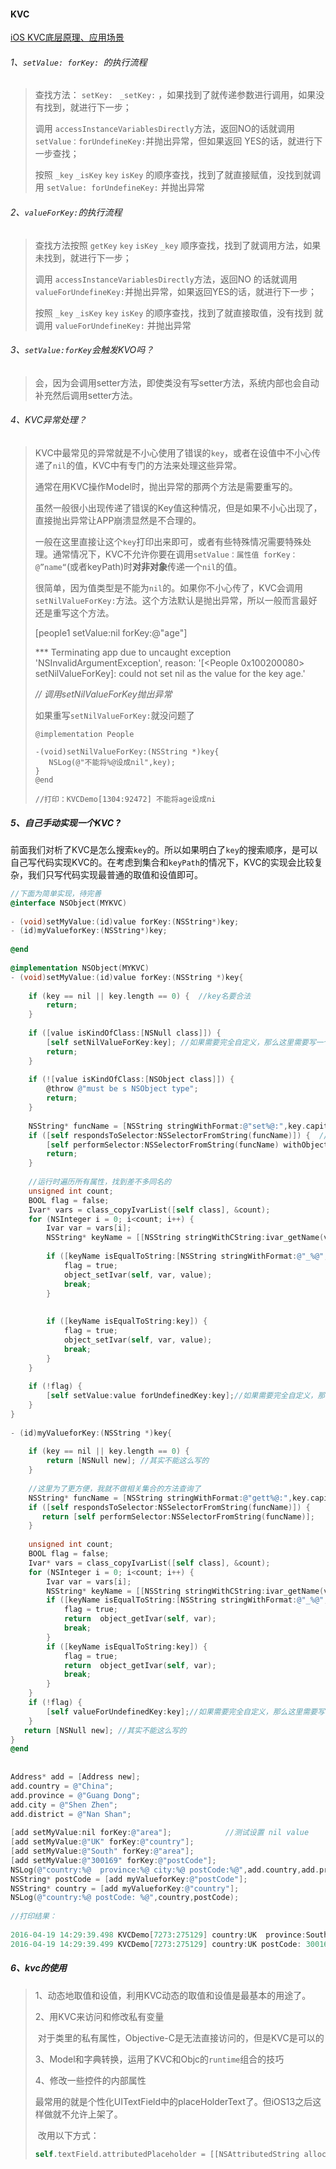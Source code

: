 #### KVC

[iOS KVC底层原理、应用场景](https://blog.csdn.net/qq_27909209/article/details/81106631)



###### 1、`setValue: forKey: `的执行流程

>查找方法： `setKey:`    ` _setKey:` ，如果找到了就传递参数进行调用，如果没有找到，就进行下一步；
>
>调用 `accessInstanceVariablesDirectly`方法，返回NO的话就调用`setValue：forUndefineKey:`并抛出异常，但如果返回 YES的话，就进行下一步查找；
>
>按照 `_key`  `_isKey`  `key`   `isKey` 的顺序查找，找到了就直接赋值，没找到就调用 `setValue: forUndefineKey:` 并抛出异常



###### 2、`valueForKey:`的执行流程

>查找方法按照 `getKey`  `key` `isKey` `_key`  顺序查找，找到了就调用方法，如果未找到，就进行下一步；
>
>调用 `accessInstanceVariablesDirectly`方法，返回NO 的话就调用`valueForUndefineKey:`并抛出异常，如果返回YES的话，就进行下一步；
>
>按照 `_key` `_isKey` `key`  `isKey` 的顺序查找，找到了就直接取值，没有找到 就调用 `valueForUndefineKey:` 并抛出异常



###### 3、`setValue:forKey`会触发KVO吗？

> 会，因为会调用setter方法，即使类没有写setter方法，系统内部也会自动补充然后调用setter方法。



###### 4、KVC异常处理？

>KVC中最常见的异常就是不小心使用了错误的`key`，或者在设值中不小心传递了`nil`的值，KVC中有专门的方法来处理这些异常。
>
>通常在用KVC操作Model时，抛出异常的那两个方法是需要重写的。
>
>虽然一般很小出现传递了错误的Key值这种情况，但是如果不小心出现了，直接抛出异常让APP崩溃显然是不合理的。
>
>一般在这里直接让这个`key`打印出来即可，或者有些特殊情况需要特殊处理。通常情况下，KVC不允许你要在调用`setValue：属性值 forKey：@”name“`(或者keyPath)时**对非对象**传递一个`nil`的值。
>
>很简单，因为值类型是不能为`nil`的。如果你不小心传了，KVC会调用`setNilValueForKey:`方法。这个方法默认是抛出异常，所以一般而言最好还是重写这个方法。
>
>  [people1 setValue:nil forKey:@"age"]
>
>   *** Terminating app due to uncaught exception 'NSInvalidArgumentException', reason: '[<People 0x100200080> setNilValueForKey]: could not set nil as the value for the key age.' 
>
>*// 调用setNilValueForKey抛出异常*
>
>
>
>如果重写`setNilValueForKey:`就没问题了
>
>```
>@implementation People
> 
>-(void)setNilValueForKey:(NSString *)key{
>    NSLog(@"不能将%@设成nil",key);
>}
>@end
>
>//打印：KVCDemo[1304:92472] 不能将age设成ni
>```
>
> 



##### 5、自己手动实现一个KVC ?

前面我们对析了KVC是怎么搜索`key`的。所以如果明白了`key`的搜索顺序，是可以自己写代码实现KVC的。在考虑到集合和`keyPath`的情况下，KVC的实现会比较复杂，我们只写代码实现最普通的取值和设值即可。

```objective-c
//下面为简单实现，待完善
@interface NSObject(MYKVC)
  
- (void)setMyValue:(id)value forKey:(NSString*)key;
- (id)myValueforKey:(NSString*)key;
 
@end
  
@implementation NSObject(MYKVC)
- (void)setMyValue:(id)value forKey:(NSString *)key{
  
    if (key == nil || key.length == 0) {  //key名要合法
        return;
    }
  
    if ([value isKindOfClass:[NSNull class]]) {
        [self setNilValueForKey:key]; //如果需要完全自定义，那么这里需要写一个setMyNilValueForKey，但是必要性不是很大，就省略了
        return;
    }
  
    if (![value isKindOfClass:[NSObject class]]) {
        @throw @"must be s NSObject type";
        return;
    }
 
    NSString* funcName = [NSString stringWithFormat:@"set%@:",key.capitalizedString];
    if ([self respondsToSelector:NSSelectorFromString(funcName)]) {  //默认优先调用set方法
        [self performSelector:NSSelectorFromString(funcName) withObject:value];
        return;
    }
  	
  	//运行时遍历所有属性，找到差不多同名的
    unsigned int count;
    BOOL flag = false;
    Ivar* vars = class_copyIvarList([self class], &count);
    for (NSInteger i = 0; i<count; i++) {
        Ivar var = vars[i];
        NSString* keyName = [[NSString stringWithCString:ivar_getName(var) encoding:NSUTF8StringEncoding] substringFromIndex:1];
        
        if ([keyName isEqualToString:[NSString stringWithFormat:@"_%@",key]]) {
            flag = true;
            object_setIvar(self, var, value);
            break;
        }
        
        
        if ([keyName isEqualToString:key]) {
            flag = true;
            object_setIvar(self, var, value);
            break;
        }
    }
  
    if (!flag) {
        [self setValue:value forUndefinedKey:key];//如果需要完全自定义，那么这里需要写一个self setMyValue:value forUndefinedKey:key，但是必要性不是很大，就省略了
    }
}
 
- (id)myValueforKey:(NSString *)key{
  
    if (key == nil || key.length == 0) {
        return [NSNull new]; //其实不能这么写的
    }
  
    //这里为了更方便，我就不做相关集合的方法查询了
    NSString* funcName = [NSString stringWithFormat:@"gett%@:",key.capitalizedString];
    if ([self respondsToSelector:NSSelectorFromString(funcName)]) {
       return [self performSelector:NSSelectorFromString(funcName)];
    }
 
    unsigned int count;
    BOOL flag = false;
    Ivar* vars = class_copyIvarList([self class], &count);
    for (NSInteger i = 0; i<count; i++) {
        Ivar var = vars[i];
        NSString* keyName = [[NSString stringWithCString:ivar_getName(var) encoding:NSUTF8StringEncoding] substringFromIndex:1];
        if ([keyName isEqualToString:[NSString stringWithFormat:@"_%@",key]]) {
            flag = true;
            return  object_getIvar(self, var);
            break;
        }
        if ([keyName isEqualToString:key]) {
            flag = true;
            return  object_getIvar(self, var);
            break;
        }
    }
    if (!flag) {
        [self valueForUndefinedKey:key];//如果需要完全自定义，那么这里需要写一个self myValueForUndefinedKey，但是必要性不是很大，就省略了
    }
   return [NSNull new]; //其实不能这么写的
}
@end
 
 
Address* add = [Address new];
add.country = @"China";
add.province = @"Guang Dong";
add.city = @"Shen Zhen";
add.district = @"Nan Shan";
 
[add setMyValue:nil forKey:@"area"];            //测试设置 nil value
[add setMyValue:@"UK" forKey:@"country"];
[add setMyValue:@"South" forKey:@"area"];
[add setMyValue:@"300169" forKey:@"postCode"];
NSLog(@"country:%@  province:%@ city:%@ postCode:%@",add.country,add.province,add.city,add._postCode);
NSString* postCode = [add myValueforKey:@"postCode"];
NSString* country = [add myValueforKey:@"country"];
NSLog(@"country:%@ postCode: %@",country,postCode);
 
//打印结果：
 
2016-04-19 14:29:39.498 KVCDemo[7273:275129] country:UK  province:South city:Shen Zhen postCode:300169
2016-04-19 14:29:39.499 KVCDemo[7273:275129] country:UK postCode: 300169

```



##### 6、kvc的使用

>1、动态地取值和设值，利用KVC动态的取值和设值是最基本的用途了。
>
>2、用KVC来访问和修改私有变量
>
>​	对于类里的私有属性，Objective-C是无法直接访问的，但是KVC是可以的
>
>3、Model和字典转换，运用了KVC和Objc的`runtime`组合的技巧
>
>4、修改一些控件的内部属性
>
>​	最常用的就是个性化UITextField中的placeHolderText了。但iOS13之后这样做就不允许上架了。
>
>​	改用以下方式：
>
>```objective-c
>self.textField.attributedPlaceholder = [[NSAttributedString alloc]initWithString:@"请输入密码" attributes:@{NSForegroundColorAttributeName : [UIColor colorWithHexString:@"cccccc"] }];
>```
>
>